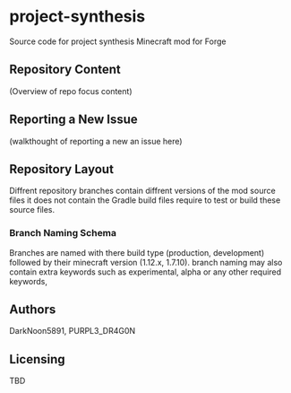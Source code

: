 # project-synthesis
Source code for project synthesis Minecraft mod for Forge

## Repository Content
  (Overview of repo focus content)

## Reporting a New Issue
  (walkthought of reporting a new an issue here)

## Repository Layout
Diffrent repository branches contain diffrent versions of the mod source files it does not contain the Gradle build files require to test or build these source files.

### Branch Naming Schema
Branches are named with there build type (production, development) followed by their minecraft version (1.12.x, 1.7.10). branch naming may also contain extra keywords such as experimental, alpha or any other required keywords,

## Authors
DarkNoon5891, PURPL3_DR4G0N

## Licensing
TBD
